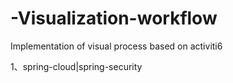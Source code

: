# -Visualization-workflow
Implementation of visual process based on activiti6

1、spring-cloud|spring-security
